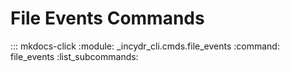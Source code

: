 # File Events Commands

::: mkdocs-click
    :module: _incydr_cli.cmds.file_events
    :command: file_events
    :list_subcommands:
